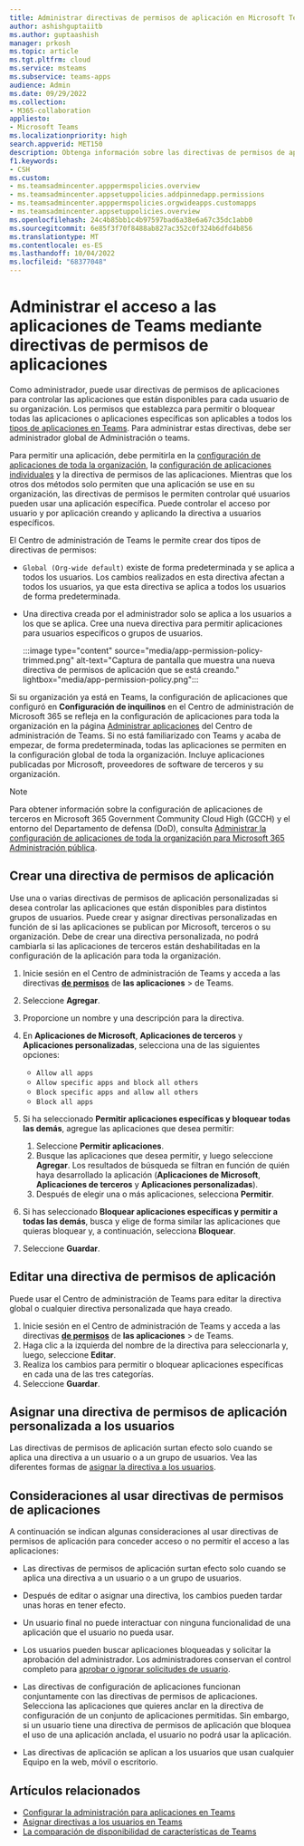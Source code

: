 ```yaml
---
title: Administrar directivas de permisos de aplicación en Microsoft Teams
author: ashishguptaiitb
ms.author: guptaashish
manager: prkosh
ms.topic: article
ms.tgt.pltfrm: cloud
ms.service: msteams
ms.subservice: teams-apps
audience: Admin
ms.date: 09/29/2022
ms.collection:
- M365-collaboration
appliesto:
- Microsoft Teams
ms.localizationpriority: high
search.appverid: MET150
description: Obtenga información sobre las directivas de permisos de aplicación en Microsoft Teams y cómo controlar la disponibilidad de las aplicaciones para los usuarios finales.
f1.keywords:
- CSH
ms.custom:
- ms.teamsadmincenter.apppermspolicies.overview
- ms.teamsadmincenter.appsetuppolicies.addpinnedapp.permissions
- ms.teamsadmincenter.apppermspolicies.orgwideapps.customapps
- ms.teamsadmincenter.appsetuppolicies.overview
ms.openlocfilehash: 24c4b85bb1c4b97597bad6a38e6a67c35dc1abb0
ms.sourcegitcommit: 6e85f3f70f8488ab827ac352c0f324b6dfd4b856
ms.translationtype: MT
ms.contentlocale: es-ES
ms.lasthandoff: 10/04/2022
ms.locfileid: "68377048"
---
```

# <a name="manage-access-to-teams-apps-using-app-permission-policies"></a>Administrar el acceso a las aplicaciones de Teams mediante directivas de permisos de aplicaciones

Como administrador, puede usar directivas de permisos de aplicaciones para controlar las aplicaciones que están disponibles para cada usuario de su organización. Los permisos que establezca para permitir o bloquear todas las aplicaciones o aplicaciones específicas son aplicables a todos los [tipos de aplicaciones en Teams](deploy-apps-microsoft-teams-landing-page.md). Para administrar estas directivas, debe ser administrador global de Administración o teams.

Para permitir una aplicación, debe permitirla en la [configuración de aplicaciones de toda la organización](manage-apps.md#manage-org-wide-app-settings), la [configuración de aplicaciones individuales](manage-apps.md#allow-and-block-apps) y la directiva de permisos de las aplicaciones. Mientras que los otros dos métodos solo permiten que una aplicación se use en su organización, las directivas de permisos le permiten controlar qué usuarios pueden usar una aplicación específica. Puede controlar el acceso por usuario y por aplicación creando y aplicando la directiva a usuarios específicos.

El Centro de administración de Teams le permite crear dos tipos de directivas de permisos:

* `Global (Org-wide default)` existe de forma predeterminada y se aplica a todos los usuarios. Los cambios realizados en esta directiva afectan a todos los usuarios, ya que esta directiva se aplica a todos los usuarios de forma predeterminada.
* Una directiva creada por el administrador solo se aplica a los usuarios a los que se aplica. Cree una nueva directiva para permitir aplicaciones para usuarios específicos o grupos de usuarios.

   :::image type="content" source="media/app-permission-policy-trimmed.png" alt-text="Captura de pantalla que muestra una nueva directiva de permisos de aplicación que se está creando." lightbox="media/app-permission-policy.png":::

Si su organización ya está en Teams, la configuración de aplicaciones que configuró en **Configuración de inquilinos** en el Centro de administración de Microsoft 365 se refleja en la configuración de aplicaciones para toda la organización en la página [Administrar aplicaciones](https://admin.teams.microsoft.com/policies/manage-apps) del Centro de administración de Teams. Si no está familiarizado con Teams y acaba de empezar, de forma predeterminada, todas las aplicaciones se permiten en la configuración global de toda la organización. Incluye aplicaciones publicadas por Microsoft, proveedores de software de terceros y su organización.

> [!NOTE]
> Para obtener información sobre la configuración de aplicaciones de terceros en Microsoft 365 Government Community Cloud High (GCCH) y el entorno del Departamento de defensa (DoD), consulta [Administrar la configuración de aplicaciones de toda la organización para Microsoft 365 Administración pública](manage-apps.md#manage-org-wide-app-settings-for-microsoft-365-government).

## <a name="create-an-app-permission-policy"></a>Crear una directiva de permisos de aplicación

Use una o varias directivas de permisos de aplicación personalizadas si desea controlar las aplicaciones que están disponibles para distintos grupos de usuarios. Puede crear y asignar directivas personalizadas en función de si las aplicaciones se publican por Microsoft, terceros o su organización. Debe de crear una directiva personalizada, no podrá cambiarla si las aplicaciones de terceros están deshabilitadas en la configuración de la aplicación para toda la organización.

1. Inicie sesión en el Centro de administración de Teams y acceda a las directivas **[de permisos](https://admin.teams.microsoft.com/policies/app-permission)** de **las aplicaciones** >  de Teams.
1. Seleccione **Agregar**.
1. Proporcione un nombre y una descripción para la directiva.
1. En **Aplicaciones de Microsoft**, **Aplicaciones de terceros** y **Aplicaciones personalizadas**, selecciona una de las siguientes opciones:

    * `Allow all apps`
    * `Allow specific apps and block all others`
    * `Block specific apps and allow all others`
    * `Block all apps`

1. Si ha seleccionado **Permitir aplicaciones específicas y bloquear todas las demás**, agregue las aplicaciones que desea permitir:

    1. Seleccione **Permitir aplicaciones**.
    1. Busque las aplicaciones que desea permitir, y luego seleccione **Agregar**. Los resultados de búsqueda se filtran en función de quién haya desarrollado la aplicación (**Aplicaciones de Microsoft**, **Aplicaciones de terceros** y **Aplicaciones personalizadas**).
    1. Después de elegir una o más aplicaciones, selecciona **Permitir**.

1. Si has seleccionado **Bloquear aplicaciones específicas y permitir a todas las demás**, busca y elige de forma similar las aplicaciones que quieras bloquear y, a continuación, selecciona **Bloquear**.

1. Seleccione **Guardar**.

## <a name="edit-an-app-permission-policy"></a>Editar una directiva de permisos de aplicación

Puede usar el Centro de administración de Teams para editar la directiva global o cualquier directiva personalizada que haya creado.

1. Inicie sesión en el Centro de administración de Teams y acceda a las directivas **[de permisos](https://admin.teams.microsoft.com/policies/app-permission)** de **las aplicaciones** >  de Teams.
1. Haga clic a la izquierda del nombre de la directiva para seleccionarla y, luego, seleccione **Editar**.
1. Realiza los cambios para permitir o bloquear aplicaciones específicas en cada una de las tres categorías.
1. Seleccione **Guardar**.

## <a name="assign-a-custom-app-permission-policy-to-users"></a>Asignar una directiva de permisos de aplicación personalizada a los usuarios

Las directivas de permisos de aplicación surtan efecto solo cuando se aplica una directiva a un usuario o a un grupo de usuarios. Vea las diferentes formas de [asignar la directiva a los usuarios](policy-assignment-overview.md#ways-to-assign-policies).

## <a name="considerations-when-using-app-permission-policies"></a>Consideraciones al usar directivas de permisos de aplicaciones

A continuación se indican algunas consideraciones al usar directivas de permisos de aplicación para conceder acceso o no permitir el acceso a las aplicaciones:

* Las directivas de permisos de aplicación surtan efecto solo cuando se aplica una directiva a un usuario o a un grupo de usuarios.

* Después de editar o asignar una directiva, los cambios pueden tardar unas horas en tener efecto.

* Un usuario final no puede interactuar con ninguna funcionalidad de una aplicación que el usuario no pueda usar.

* Los usuarios pueden buscar aplicaciones bloqueadas y solicitar la aprobación del administrador. Los administradores conservan el control completo para [aprobar o ignorar solicitudes de usuario](user-requests-approve-apps.md).

* Las directivas de configuración de aplicaciones funcionan conjuntamente con las directivas de permisos de aplicaciones. Selecciona las aplicaciones que quieres anclar en la directiva de configuración de un conjunto de aplicaciones permitidas. Sin embargo, si un usuario tiene una directiva de permisos de aplicación que bloquea el uso de una aplicación anclada, el usuario no podrá usar la aplicación.

* Las directivas de aplicación se aplican a los usuarios que usan cualquier Equipo en la web, móvil o escritorio.

## <a name="related-articles"></a>Artículos relacionados

* [Configurar la administración para aplicaciones en Teams](admin-settings.md)
* [Asignar directivas a los usuarios en Teams](policy-assignment-overview.md)
* [La comparación de disponibilidad de características de Teams](/office365/servicedescriptions/teams-service-description#feature-availability)
